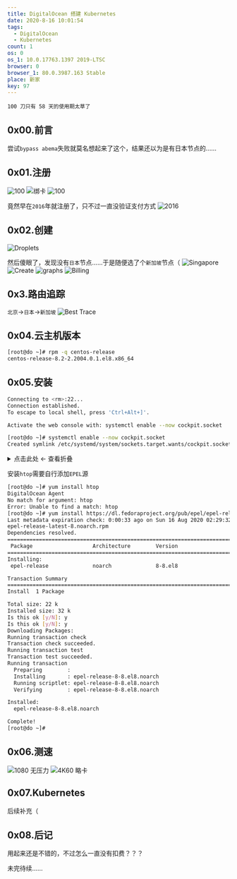 ```yaml
---
title: DigitalOcean 搭建 Kubernetes
date: 2020-8-16 10:01:54
tags:
  - DigitalOcean
  - Kubernetes
count: 1
os: 0
os_1: 10.0.17763.1397 2019-LTSC
browser: 0
browser_1: 80.0.3987.163 Stable
place: 新家
key: 97
---
```

    100 刀只有 58 天的使用期太草了
<!-- more -->
## 0x00.前言
尝试`bypass abema`失败就莫名想起来了这个，结果还以为是有日本节点的……

## 0x01.注册
![100](https://i1.yuangezhizao.cn/Win-10/20200816100401.jpg!webp)
![绑卡](https://i1.yuangezhizao.cn/Win-10/20200815233717.jpg!webp)
![100](https://i1.yuangezhizao.cn/Win-10/20200816001121.jpg!webp)

竟然早在`2016`年就注册了，只不过一直没验证支付方式
![2016](https://i1.yuangezhizao.cn/Win-10/20200816001342.png!webp)

## 0x02.创建
![Droplets](https://i1.yuangezhizao.cn/Win-10/20200816100701.jpg!webp)

然后傻眼了，发现没有`日本`节点……于是随便选了个`新加坡`节点（
![Singapore](https://i1.yuangezhizao.cn/Win-10/20200816100802.jpg!webp)
![Create](https://i1.yuangezhizao.cn/Win-10/20200816100850.jpg!webp)
![graphs](https://i1.yuangezhizao.cn/Win-10/20200816101155.png!webp)
![Billing](https://i1.yuangezhizao.cn/Win-10/20200816103441.jpg!webp)

## 0x3.路由追踪
`北京`→`日本`→`新加坡`
![Best Trace](https://i1.yuangezhizao.cn/Win-10/20200816102634.png!webp)

## 0x04.云主机版本
``` bash
[root@do ~]# rpm -q centos-release
centos-release-8.2-2.2004.0.1.el8.x86_64
```

## 0x05.安装
``` bash
Connecting to <rm>:22...
Connection established.
To escape to local shell, press 'Ctrl+Alt+]'.

Activate the web console with: systemctl enable --now cockpit.socket

[root@do ~]# systemctl enable --now cockpit.socket
Created symlink /etc/systemd/system/sockets.target.wants/cockpit.socket → /usr/lib/systemd/system/cockpit.socket.
```

<details><summary>点击此处 ← 查看折叠</summary>

``` bash
[root@do ~]# bash <(curl -Ls https://blog.sprov.xyz/v2-ui.sh)
v2-ui 正在开发支持最新版 v2ray，暂无法更新与安装，如有需要，请使用测试版（仅临时测试，此脚本会尽快恢复）
测试版安装命令：
bash <(curl -Ls https://raw.githubusercontent.com/sprov065/v2-ui/master/install_new.sh) 5.3.0
[root@do ~]# bash <(curl -Ls https://raw.githubusercontent.com/sprov065/v2-ui/master/install_new.sh) 5.3.0

……

Created symlink /etc/systemd/system/multi-user.target.wants/v2-ui.service → /etc/systemd/system/v2-ui.service.
v2-ui v5.3.0 安装完成，面板已启动，

如果是全新安装，默认网页端口为 65432，用户名和密码默认都是 admin
请自行确保此端口没有被其他程序占用，并且确保 65432 端口已放行
若想将 65432 修改为其它端口，输入 v2-ui 命令进行修改，同样也要确保你修改的端口也是放行的

如果是更新面板，则按你之前的方式访问面板

v2-ui 管理脚本使用方法: 
----------------------------------------------
v2-ui              - 显示管理菜单 (功能更多)
v2-ui start        - 启动 v2-ui 面板
v2-ui stop         - 停止 v2-ui 面板
v2-ui restart      - 重启 v2-ui 面板
v2-ui status       - 查看 v2-ui 状态
v2-ui enable       - 设置 v2-ui 开机自启
v2-ui disable      - 取消 v2-ui 开机自启
v2-ui log          - 查看 v2-ui 日志
v2-ui update       - 更新 v2-ui 面板
v2-ui install      - 安装 v2-ui 面板
v2-ui uninstall    - 卸载 v2-ui 面板
----------------------------------------------
[root@do ~]# v2-ui

  v2-ui 面板管理脚本
--- https://blog.sprov.xyz/v2-ui ---
  0. 退出脚本
————————————————
  1. 安装 v2-ui
  2. 更新 v2-ui
  3. 卸载 v2-ui
————————————————
  4. 重置用户名密码
  5. 重置面板设置
  6. 设置面板端口
————————————————
  7. 启动 v2-ui
  8. 停止 v2-ui
  9. 重启 v2-ui
 10. 查看 v2-ui 状态
 11. 查看 v2-ui 日志
————————————————
 12. 设置 v2-ui 开机自启
 13. 取消 v2-ui 开机自启
————————————————
 14. 一键安装 bbr (最新内核)
 15. 更新 v2ray
 
面板状态: 已运行
是否开机自启: 是

请输入选择 [0-14]: 14
---------- System Information ----------
 OS      : CentOS 8.2.2004
 Arch    : x86_64 (64 Bit)
 Kernel  : 4.18.0-193.6.3.el8_2.x86_64
----------------------------------------
 Auto install latest kernel for TCP BBR

 URL: https://teddysun.com/489.html
----------------------------------------

Press any key to start...or Press Ctrl+C to cancel

Info: Your kernel version is greater than 4.9, directly setting TCP BBR...
Info: Setting TCP BBR completed...

安装 bbr 成功

按回车返回主菜单:
```

</details>

安装`htop`需要自行添加`EPEL`源

``` bash
[root@do ~]# yum install htop
DigitalOcean Agent                                                      85 kB/s | 3.3 kB     00:00    
No match for argument: htop
Error: Unable to find a match: htop
[root@do ~]# yum install https://dl.fedoraproject.org/pub/epel/epel-release-latest-8.noarch.rpm
Last metadata expiration check: 0:00:33 ago on Sun 16 Aug 2020 02:29:32 AM UTC.
epel-release-latest-8.noarch.rpm                                        14 kB/s |  22 kB     00:01    
Dependencies resolved.
=======================================================================================================
 Package                   Architecture        Version                 Repository                 Size
=======================================================================================================
Installing:
 epel-release              noarch              8-8.el8                 @commandline               22 k

Transaction Summary
=======================================================================================================
Install  1 Package

Total size: 22 k
Installed size: 32 k
Is this ok [y/N]: y
Is this ok [y/N]: y
Downloading Packages:
Running transaction check
Transaction check succeeded.
Running transaction test
Transaction test succeeded.
Running transaction
  Preparing        :                                                                               1/1 
  Installing       : epel-release-8-8.el8.noarch                                                   1/1 
  Running scriptlet: epel-release-8-8.el8.noarch                                                   1/1 
  Verifying        : epel-release-8-8.el8.noarch                                                   1/1 

Installed:
  epel-release-8-8.el8.noarch                                                                          

Complete!
[root@do ~]# 
```

## 0x06.测速
![1080 无压力](https://i1.yuangezhizao.cn/Win-10/20200816104650.jpg!webp)
![4K60 略卡](https://i1.yuangezhizao.cn/Win-10/20200816105135.jpg!webp)

## 0x07.Kubernetes
后续补充（

## 0x08.后记
用起来还是不错的，不过怎么一直没有扣费？？？

未完待续……
